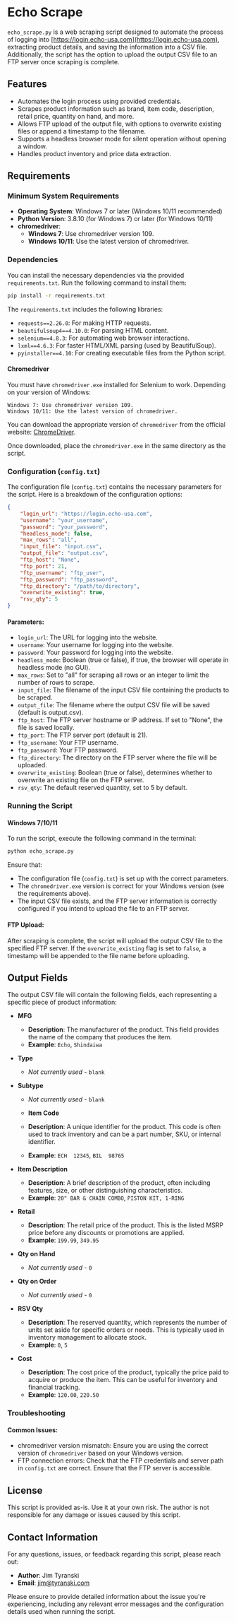 # Echo Scrape

`echo_scrape.py` is a web scraping script designed to automate the process of logging into [https://login.echo-usa.com](https://login.echo-usa.com), extracting product details, and saving the information into a CSV file. Additionally, the script has the option to upload the output CSV file to an FTP server once scraping is complete.

## Features
- Automates the login process using provided credentials.
- Scrapes product information such as brand, item code, description, retail price, quantity on hand, and more.
- Allows FTP upload of the output file, with options to overwrite existing files or append a timestamp to the filename.
- Supports a headless browser mode for silent operation without opening a window.
- Handles product inventory and price data extraction.

## Requirements

### Minimum System Requirements
- **Operating System**: Windows 7 or later (Windows 10/11 recommended)
- **Python Version**: 3.8.10 (for Windows 7) or later (for Windows 10/11)
- **chromedriver**: 
  - **Windows 7**: Use chromedriver version 109.
  - **Windows 10/11**: Use the latest version of chromedriver.

### Dependencies
You can install the necessary dependencies via the provided `requirements.txt`. Run the following command to install them:

```bash
pip install -r requirements.txt
```

The `requirements.txt` includes the following libraries:

- `requests==2.26.0`: For making HTTP requests.
- `beautifulsoup4==4.10.0`: For parsing HTML content.
- `selenium==4.8.3`: For automating web browser interactions.
- `lxml==4.6.3`: For faster HTML/XML parsing (used by BeautifulSoup).
- `pyinstaller==4.10`: For creating executable files from the Python script.

#### Chromedriver

You must have `chromedriver.exe` installed for Selenium to work. Depending on your version of Windows:

    Windows 7: Use chromedriver version 109.
    Windows 10/11: Use the latest version of chromedriver.

You can download the appropriate version of `chromedriver` from the official website: [ChromeDriver](https://developer.chrome.com/docs/chromedriver/downloads).

Once downloaded, place the `chromedriver.exe` in the same directory as the script.

### Configuration (`config.txt`)

The configuration file (`config.txt`) contains the necessary parameters for the script. Here is a breakdown of the configuration options:
```json
{
    "login_url": "https://login.echo-usa.com", 
    "username": "your_username", 
    "password": "your_password", 
    "headless_mode": false, 
    "max_rows": "all", 
    "input_file": "input.csv",
    "output_file": "output.csv",
    "ftp_host": "None",
    "ftp_port": 21,
    "ftp_username": "ftp_user",
    "ftp_password": "ftp_password",
    "ftp_directory": "/path/to/directory",
    "overwrite_existing": true,
    "rsv_qty": 5
}
```

#### Parameters:
- `login_url`: The URL for logging into the website.
- `username`: Your username for logging into the website.
- `password`: Your password for logging into the website.
- `headless_mode`: Boolean (true or false), if true, the browser will operate in headless mode (no GUI).
- `max_rows`: Set to "all" for scraping all rows or an integer to limit the number of rows to scrape.
- `input_file`: The filename of the input CSV file containing the products to be scraped.
- `output_file`: The filename where the output CSV file will be saved (default is output.csv).
- `ftp_host`: The FTP server hostname or IP address. If set to "None", the file is saved locally.
- `ftp_port`: The FTP server port (default is 21).
- `ftp_username`: Your FTP username.
- `ftp_password`: Your FTP password.
- `ftp_directory`: The directory on the FTP server where the file will be uploaded.
- `overwrite_existing`: Boolean (true or false), determines whether to overwrite an existing file on the FTP server.
- `rsv_qty`: The default reserved quantity, set to 5 by default.

### Running the Script
#### Windows 7/10/11

To run the script, execute the following command in the terminal:
```bash
python echo_scrape.py
```
Ensure that:

- The configuration file (`config.txt`) is set up with the correct parameters.
- The `chromedriver.exe` version is correct for your Windows version (see the requirements above).
- The input CSV file exists, and the FTP server information is correctly configured if you intend to upload the file to an FTP server.

#### FTP Upload:

After scraping is complete, the script will upload the output CSV file to the specified FTP server. If the `overwrite_existing` flag is set to `false`, a timestamp will be appended to the file name before uploading.

## Output Fields
The output CSV file will contain the following fields, each representing a specific piece of product information:

- **MFG**
    - **Description**: The manufacturer of the product. This field provides the name of the company that produces the item.
    - **Example**: `Echo`, `Shindaiwa`

- **Type**
    - *Not currently used* - `blank`

- **Subtype**
    - *Not currently used* - `blank`

    - **Item Code**
    - **Description**: A unique identifier for the product. This code is often used to track inventory and can be a part number, SKU, or internal identifier.
    - **Example**: `ECH  12345`, `BIL  98765`

- **Item Description**
    - **Description**: A brief description of the product, often including features, size, or other distinguishing characteristics.
    - **Example**: `20" BAR & CHAIN COMBO`, `PISTON KIT, 1-RING`

- **Retail**
    - **Description**: The retail price of the product. This is the listed MSRP price before any discounts or promotions are applied.
    - **Example**: `199.99`, `349.95`

- **Qty on Hand**
    - *Not currently used* - `0`

- **Qty on Order**
    - *Not currently used* - `0`

- **RSV Qty**
    - **Description**: The reserved quantity, which represents the number of units set aside for specific orders or needs. This is typically used in inventory management to allocate stock.
    - **Example**: `0`, `5`

- **Cost**
    - **Description**: The cost price of the product, typically the price paid to acquire or produce the item. This can be useful for inventory and financial tracking.
    - **Example**: `120.00`, `220.50`

### Troubleshooting
#### Common Issues:
- chromedriver version mismatch: Ensure you are using the correct version of `chromedriver` based on your Windows version.
- FTP connection errors: Check that the FTP credentials and server path in `config.txt` are correct. Ensure that the FTP server is accessible.

## License

This script is provided as-is. Use it at your own risk. The author is not responsible for any damage or issues caused by this script.

## Contact Information
For any questions, issues, or feedback regarding this script, please reach out:
- **Author**: Jim Tyranski  
- **Email**: <a href="mailto:jim@tyranski.com">jim@tyranski.com</a> 

Please ensure to provide detailed information about the issue you're experiencing, including any relevant error messages and the configuration details used when running the script.
